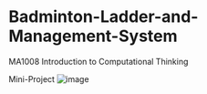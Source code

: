 # Badminton-Ladder-and-Management-System
MA1008 Introduction to Computational Thinking 

Mini-Project
![image](https://user-images.githubusercontent.com/65124287/206387679-6a4920d6-2b1a-4b13-ba66-11a72adb1b87.png)
